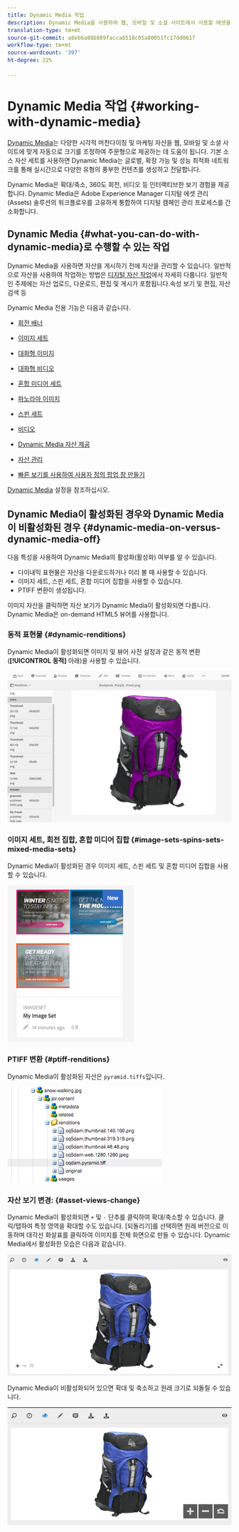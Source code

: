 ```yaml
---
title: Dynamic Media 작업
description: Dynamic Media을 사용하여 웹, 모바일 및 소셜 사이트에서 사용할 에셋을 제공하는 방법을 살펴봅니다.
translation-type: tm+mt
source-git-commit: a8eb6a88b889facca8518c05a80051fc17dd0617
workflow-type: tm+mt
source-wordcount: '397'
ht-degree: 22%

---
```



# Dynamic Media 작업 {#working-with-dynamic-media}

[Dynamic Media](https://www.adobe.com/solutions/web-experience-management/dynamic-media.html)는 다양한 시각적 머천다이징 및 마케팅 자산을 웹, 모바일 및 소셜 사이트에 맞게 자동으로 크기를 조정하여 주문형으로 제공하는 데 도움이 됩니다. 기본 소스 자산 세트를 사용하면 Dynamic Media는 글로벌, 확장 가능 및 성능 최적화 네트워크를 통해 실시간으로 다양한 유형의 풍부한 컨텐츠를 생성하고 전달합니다.

Dynamic Media은 확대/축소, 360도 회전, 비디오 등 인터랙티브한 보기 경험을 제공합니다. Dynamic Media은 Adobe Experience Manager 디지털 에셋 관리(Assets) 솔루션의 워크플로우를 고유하게 통합하여 디지털 캠페인 관리 프로세스를 간소화합니다.

<!-- >[!NOTE]
>
>A Community article is available on [Working with Adobe Experience Manager and Dynamic Media](https://helpx.adobe.com/experience-manager/using/aem_dynamic_media.html). -->

## Dynamic Media {#what-you-can-do-with-dynamic-media}로 수행할 수 있는 작업

Dynamic Media을 사용하면 자산을 게시하기 전에 자산을 관리할 수 있습니다. 일반적으로 자산을 사용하여 작업하는 방법은 [디지털 자산 작업](/help/assets/manage-digital-assets.md)에서 자세히 다룹니다. 일반적인 주제에는 자산 업로드, 다운로드, 편집 및 게시가 포함됩니다.속성 보기 및 편집, 자산 검색 등

Dynamic Media 전용 기능은 다음과 같습니다.

* [회전 배너](carousel-banners.md)
* [이미지 세트](image-sets.md)
* [대화형 이미지](interactive-images.md)
* [대화형 비디오](interactive-videos.md)
* [혼합 미디어 세트](mixed-media-sets.md)
* [파노라마 이미지](panoramic-images.md)

* [스핀 세트](spin-sets.md)
* [비디오](video.md)
* [Dynamic Media 자산 제공](delivering-dynamic-media-assets.md)
* [자산 관리](managing-assets.md)
* [빠른 보기를 사용하여 사용자 정의 팝업 창 만들기](custom-pop-ups.md)

[Dynamic Media](administering-dynamic-media.md) 설정을 참조하십시오.

<!-- 

OBSOLETE UNTIL INTEGRATING SCENE7 TOPIC GETS A MAJOR UPDATE
>[!NOTE]
>
>To understand the differences between using Dynamic Media and integrating Dynamic Media Classic with AEM, see [Dynamic Media Classic integration versus Dynamic Media](/help/sites-cloud/administering/integrating-scene7.md#aem-scene-integration-versus-dynamic-media).

-->

## Dynamic Media이 활성화된 경우와 Dynamic Media이 비활성화된 경우 {#dynamic-media-on-versus-dynamic-media-off}

다음 특성을 사용하여 Dynamic Media의 활성화(활성화) 여부를 알 수 있습니다.

* 다이내믹 표현물은 자산을 다운로드하거나 미리 볼 때 사용할 수 있습니다.
* 이미지 세트, 스핀 세트, 혼합 미디어 집합을 사용할 수 있습니다.
* PTIFF 변환이 생성됩니다.

이미지 자산을 클릭하면 자산 보기가 Dynamic Media이 활성화되면 다릅니다. Dynamic Media은 on-demand HTML5 뷰어를 사용합니다.

### 동적 표현물 {#dynamic-renditions}

Dynamic Media이 활성화되면 이미지 및 뷰어 사전 설정과 같은 동적 변환(**[!UICONTROL 동적]** 아래)을 사용할 수 있습니다.

![chlimage_1-358](assets/chlimage_1-358.png)

### 이미지 세트, 회전 집합, 혼합 미디어 집합 {#image-sets-spins-sets-mixed-media-sets}

Dynamic Media이 활성화된 경우 이미지 세트, 스핀 세트 및 혼합 미디어 집합을 사용할 수 있습니다.

![chlimage_1-359](assets/chlimage_1-359.png)

### PTIFF 변환 {#ptiff-renditions}

Dynamic Media이 활성화된 자산은 `pyramid.tiffs`입니다.

![chlimage_1-360](assets/chlimage_1-360.png)

### 자산 보기 변경: {#asset-views-change}

Dynamic Media이 활성화되면 `+` 및 `-` 단추를 클릭하여 확대/축소할 수 있습니다. 클릭/탭하여 특정 영역을 확대할 수도 있습니다. [되돌리기]를 선택하면 원래 버전으로 이동하며 대각선 화살표를 클릭하여 이미지를 전체 화면으로 만들 수 있습니다. Dynamic Media에서 활성화한 모습은 다음과 같습니다.

![chlimage_1-361](assets/chlimage_1-361.png)

Dynamic Media이 비활성화되어 있으면 확대 및 축소하고 원래 크기로 되돌릴 수 있습니다.

![chlimage_1-362](assets/chlimage_1-362.png)
